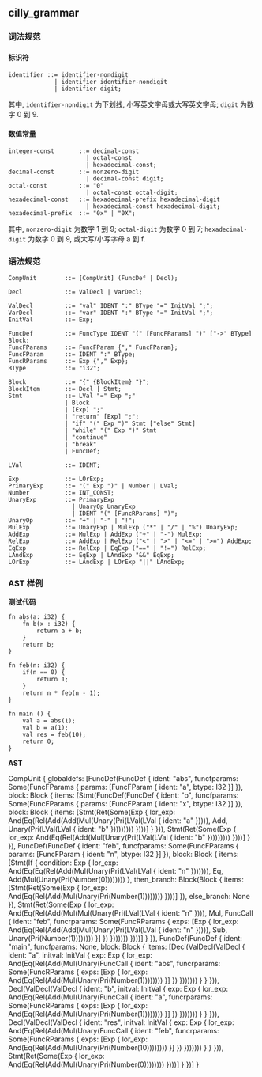 ## cilly_grammar

### 词法规范

#### 标识符 

```
identifier ::= identifier-nondigit
             | identifier identifier-nondigit
             | identifier digit;
```

其中, `identifier-nondigit` 为下划线, 小写英文字母或大写英文字母; `digit` 为数字 0 到 9.

#### 数值常量

```
integer-const       ::= decimal-const
                      | octal-const
                      | hexadecimal-const;
decimal-const       ::= nonzero-digit
                      | decimal-const digit;
octal-const         ::= "0"
                      | octal-const octal-digit;
hexadecimal-const   ::= hexadecimal-prefix hexadecimal-digit
                      | hexadecimal-const hexadecimal-digit;
hexadecimal-prefix  ::= "0x" | "0X";
```

其中, `nonzero-digit` 为数字 1 到 9; `octal-digit` 为数字 0 到 7; `hexadecimal-digit` 为数字 0 到 9, 或大写/小写字母 a 到 f.

### 语法规范

```
CompUnit        ::= [CompUnit] (FuncDef | Decl);

Decl            ::= ValDecl | VarDecl;

ValDecl         ::= "val" IDENT ":" BType "=" InitVal ";";
VarDecl         ::= "var" IDENT ":" BType "=" InitVal ";";
InitVal         ::= Exp;

FuncDef         ::= FuncType IDENT "(" [FuncFParams] ")" ["->" BType] Block;
FuncFParams     ::= FuncFParam {"," FuncFParam};
FuncFParam      ::= IDENT ":" BType;
FuncRParams     ::= Exp {"," Exp};
BType           ::= "i32";

Block           ::= "{" {BlockItem} "}";
BlockItem       ::= Decl | Stmt;
Stmt            ::= LVal "=" Exp ";"
                | Block
                | [Exp] ";"
                | "return" [Exp] ";";
                | "if" "(" Exp ")" Stmt ["else" Stmt]
                | "while" "(" Exp ")" Stmt
                | "continue"
                | "break"
                | FuncDef;

LVal            ::= IDENT;
    
Exp             ::= LOrExp;
PrimaryExp      ::= "(" Exp ")" | Number | LVal;
Number          ::= INT_CONST;
UnaryExp        ::= PrimaryExp
                  | UnaryOp UnaryExp
                  | IDENT "(" [FuncRParams] ")"; 
UnaryOp         ::= "+" | "-" | "!";
MulExp          ::= UnaryExp | MulExp ("*" | "/" | "%") UnaryExp;
AddExp          ::= MulExp | AddExp ("+" | "-") MulExp;
RelExp          ::= AddExp | RelExp ("<" | ">" | "<=" | ">=") AddExp;
EqExp           ::= RelExp | EqExp ("==" | "!=") RelExp;
LAndExp         ::= EqExp | LAndExp "&&" EqExp;
LOrExp          ::= LAndExp | LOrExp "||" LAndExp;

```

### AST 样例

**测试代码**

```
fn abs(a: i32) {
    fn b(x : i32) {
        return a + b;
    }
    return b;
}

fn feb(n: i32) {
    if(n == 0) {
        return 1;
    }
    return n * feb(n - 1);
}

fn main () {
    val a = abs(1);
    val b = a(1);
    val res = feb(10);
    return 0;
}
```

**AST**

CompUnit { globaldefs: [FuncDef(FuncDef { ident: "abs", funcfparams: Some(FuncFParams { params: [FuncFParam { ident: "a", btype: I32 }] }), block: Block { items: [Stmt(FuncDef(FuncDef { ident: "b", funcfparams: Some(FuncFParams { params: [FuncFParam { ident: "x", btype: I32 }] }), block: Block { items: [Stmt(Ret(Some(Exp { lor_exp: And(Eq(Rel(Add(Add(Mul(Unary(Pri(LVal(LVal { ident: "a" })))), Add, Unary(Pri(LVal(LVal { ident: "b" })))))))) })))] } })), Stmt(Ret(Some(Exp { lor_exp: And(Eq(Rel(Add(Mul(Unary(Pri(LVal(LVal { ident: "b" })))))))) })))] } }), FuncDef(FuncDef { ident: "feb", funcfparams: Some(FuncFParams { params: [FuncFParam { ident: "n", btype: I32 }] }), block: Block { items: [Stmt(If { condition: Exp { lor_exp: And(Eq(Eq(Rel(Add(Mul(Unary(Pri(LVal(LVal { ident: "n" })))))), Eq, Add(Mul(Unary(Pri(Number(0)))))))) }, then_branch: Block(Block { items: [Stmt(Ret(Some(Exp { lor_exp: And(Eq(Rel(Add(Mul(Unary(Pri(Number(1)))))))) })))] }), else_branch: None }), Stmt(Ret(Some(Exp { lor_exp: And(Eq(Rel(Add(Mul(Mul(Unary(Pri(LVal(LVal { ident: "n" }))), Mul, FuncCall { ident: "feb", funcrparams: Some(FuncRParams { exps: [Exp { lor_exp: And(Eq(Rel(Add(Add(Mul(Unary(Pri(LVal(LVal { ident: "n" })))), Sub, Unary(Pri(Number(1)))))))) }] }) })))))) })))] } }), FuncDef(FuncDef { ident: "main", funcfparams: None, block: Block { items: [Decl(ValDecl(ValDecl { ident: "a", initval: InitVal { exp: Exp { lor_exp: And(Eq(Rel(Add(Mul(Unary(FuncCall { ident: "abs", funcrparams: Some(FuncRParams { exps: [Exp { lor_exp: And(Eq(Rel(Add(Mul(Unary(Pri(Number(1)))))))) }] }) })))))) } } })), Decl(ValDecl(ValDecl { ident: "b", initval: InitVal { exp: Exp { lor_exp: And(Eq(Rel(Add(Mul(Unary(FuncCall { ident: "a", funcrparams: Some(FuncRParams { exps: [Exp { lor_exp: And(Eq(Rel(Add(Mul(Unary(Pri(Number(1)))))))) }] }) })))))) } } })), Decl(ValDecl(ValDecl { ident: "res", initval: InitVal { exp: Exp { lor_exp: And(Eq(Rel(Add(Mul(Unary(FuncCall { ident: "feb", funcrparams: Some(FuncRParams { exps: [Exp { lor_exp: And(Eq(Rel(Add(Mul(Unary(Pri(Number(10)))))))) }] }) })))))) } } })), Stmt(Ret(Some(Exp { lor_exp: And(Eq(Rel(Add(Mul(Unary(Pri(Number(0)))))))) })))] } })] }
